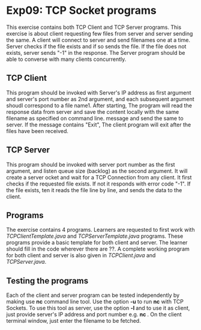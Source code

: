 # Exp09: TCP Socket programs
This exercise contains both TCP Client and TCP Server programs.
This exercise is about client requesting few files from server 
and server sending the same. 
A client will connect to server and send filenames one at a time. 
Server checks if the file exists and if so sends the file. If the
file does not exists, server sends "-1" in the response.
The Server program should be able to converse with many clients 
concurrently.


## TCP Client
This program should be invoked with Server's IP address as first
argument and server's port number as 2nd argument, and each
subsequent argument shoudl correspond to a file name1. 
After starting,
The program will read the response data from server and save the
content locally with the same filename as specified on command line.
message and send the same to server. If the message contains "Exit",
The client program will exit after the files have been received. 

## TCP Server
This program should be invoked with server port number as the first
argument, and listen queue size (backlog) as the second argument. 
It will create a server ocket and wait for a TCP Connection from any
client. It first checks if the requested file exists. If not it
responds with error code "-1". If the file exists, ten it reads the
file line by line, and sends the data to the client.

## Programs
The exercise contains 4 programs. Learners are requested to first
work with *TCPClientTemplate.java* and *TCPServerTemplate.java*
programs. These programs provide a basic template for both client
and server. The learner should fill in the code wherever there are
??.
A complete working program for both client and server is also given
in *TCPClient.java* and *TCPServer.java*.

## Testing the programs
Each of the client and server program can be tested independently by
making use **nc** command line tool. Use the option **-u** to run
**nc** with TCP Sockets. To use this tool as server, use the option
**-l <port>** and to use it as client, just provide server's IP
address and port number e.g. **nc <serverIP> <ServerPort>**. On the
client terminal window, just enter the filename to be fetched.
